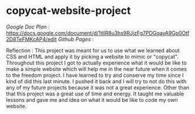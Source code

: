 # copycat-website-project

*Google Doc Plan* : https://docs.google.com/document/d/1tIlR8u3hs9RJjzFg7PDGqavA9Gp0Otf2D8TeFMKcAP4/edit 
*Github Pages* : 

Reflection : 
This project was meant for us to use what we learned about CSS and HTML and apply it by picking a website to mimic or "copycat". Throughout this project I got to actually experience what it would be like to make a simple website which will help me in the near future when it comes to the freedom project. I have learned to try and conserve my time since I kind of did this last minute. I pushed it back and I will try to not do this with any of my future projects because it was not a great experience. Other than that this project was a great use of time and energy. It taught me valuable lessons and gave me and idea on what it would be like to code my own website.